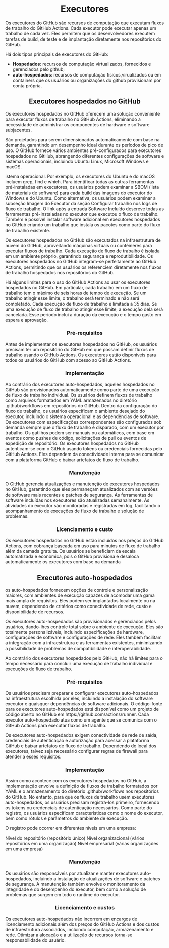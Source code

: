 <h1 align=center>Executores</h1>

Os executores do GitHub são recursos de computação que executam fluxos de trabalho do GitHub Actions. Cada executor pode executar apenas um trabalho de cada vez. Eles permitem que os desenvolvedores executem tarefas de build, de teste e de implantação diretamente nos repositórios do GitHub. 

Há dois tipos principais de executores do GitHub:
* **Hospedados**: recursos de computação virtualizados, fornecidos e gerenciados pelo github;
* **auto-hospedados**: recursos de computação físicos,virualizados ou em containers que os usuários ou organizações do github provisionam por conta própria.

<h2 align=center>Executores hospedados no GitHub</h2>

Os executores hospedados no GitHub oferecem uma solução conveniente para executar fluxos de trabalho no GitHub Actions, eliminando a necessidade de administrar os componentes de hardware e software subjacentes.

São projetados para serem dimensionados automaticamente com base na demanda, garantindo um desempenho ideal durante os períodos de pico de uso. O GitHub fornece vários ambientes pré-configurados para executores hospedados no GitHub, abrangendo diferentes configurações de software e sistemas operacionais, incluindo Ubuntu Linux, Microsoft Windows e macOS.

istema operacional. Por exemplo, os executores do Ubuntu e do macOS incluem grep, find e which. Para identificar todas as outras ferramentas pré-instaladas em executores, os usuários podem examinar a SBOM (lista de materiais de software) para cada build das imagens do executor do Windows e do Ubuntu. Como alternativa, os usuários podem examinar a subseção Imagem do Executor da seção Configurar trabalho nos logs de fluxo de trabalho. O link após a entrada Software Incluído descreve todas as ferramentas pré-instaladas no executor que executou o fluxo de trabalho. Também é possível instalar software adicional em executores hospedados no GitHub criando um trabalho que instala os pacotes como parte do fluxo de trabalho existente.

Os executores hospedados no GitHub são executados na infraestrutura de nuvem do GitHub, aproveitando máquinas virtuais ou contêineres para executar fluxos de trabalho. Cada execução de fluxo de trabalho é isolada em um ambiente próprio, garantindo segurança e reprodutibilidade. Os executores hospedados no GitHub integram-se perfeitamente ao GitHub Actions, permitindo que os usuários os referenciem diretamente nos fluxos de trabalho hospedados nos repositórios do GitHub.

Há alguns limites para o uso do GitHub Actions ao usar os executores hospedados no GitHub. Em particular, cada trabalho em um fluxo de trabalho tem o máximo de seis horas de tempo de execução. Se um trabalho atingir esse limite, o trabalho será terminado e não será completado. Cada execução de fluxo de trabalho é limitada a 35 dias. Se uma execução de fluxo de trabalho atingir esse limite, a execução dela será cancelada. Esse período inclui a duração da execução e o tempo gasto em espera e aprovação.

<h3 align=center>Pré-requisitos</h3>
Antes de implementar os executores hospedados no GitHub, os usuários precisam ter um repositório do GitHub em que possam definir fluxos de trabalho usando o GitHub Actions. Os executores estão disponíveis para todos os usuários do GitHub com acesso ao GitHub Actions.

<h3 align=center>Implementação</h3>
Ao contrário dos executores auto-hospedados, aqueles hospedados no GitHub são provisionados automaticamente como parte de uma execução de fluxo de trabalho individual. Os usuários definem fluxos de trabalho como arquivos formatados em YAML armazenados no diretório .github/workflows em repositórios do GitHub. Dentro da configuração do fluxo de trabalho, os usuários especificam o ambiente desejado do executor, incluindo o sistema operacional e as dependências de software. Os executores com especificações correspondentes são configurados sob demanda sempre que o fluxo de trabalho é disparado, com um executor por trabalho. Os gatilhos podem ser manuais ou automáticos, com base em eventos como pushes de código, solicitações de pull ou eventos de expedição de repositório.
Os executores hospedados no GitHub autenticam-se com o GitHub usando tokens ou credenciais fornecidas pelo GitHub Actions. Eles dependem da conectividade interna para se comunicar com a plataforma GitHub e baixar artefatos de fluxo de trabalho.

<h3 align=center>Manutenção</h3>
O GitHub gerencia atualizações e manutenção de executores hospedados no GitHub, garantindo que eles permaneçam atualizados com as versões de software mais recentes e patches de segurança. As ferramentas de software incluídas nos executores são atualizadas semanalmente. As atividades do executor são monitoradas e registradas em log, facilitando o acompanhamento de execuções de fluxo de trabalho e solução de problemas.

<h3 align=center>Licenciamento e custo</h3>
Os executores hospedados no GitHub estão incluídos nos preços do GitHub Actions, com cobrança baseada em uso para minutos de fluxo de trabalho além da camada gratuita. Os usuários se beneficiam da escala automatizada e econômica, pois o GitHub provisiona e desaloca automaticamente os executores com base na demanda


<h2 align=center>Executores auto-hospedados</h2>
os auto-hospedados fornecem opções de controle e personalização maiores, com ambientes de execução capazes de acomodar uma gama mais ampla de requisitos. Eles podem ser implantados localmente ou na nuvem, dependendo de critérios como conectividade de rede, custo e disponibilidade de recursos.

Os executores auto-hospedados são provisionados e gerenciados pelos usuários, dando-lhes controle total sobre o ambiente de execução. Eles são totalmente personalizáveis, incluindo especificações de hardware, configurações de software e configurações de rede. Eles também facilitam a integração com a infraestrutura e as ferramentas existentes, minimizando a possibilidade de problemas de compatibilidade e interoperabilidade.

Ao contrário dos executores hospedados pelo GitHub, não há limites para o tempo necessário para concluir uma execução de trabalho individual e execuções de fluxo de trabalho.

<h3 align=center>Pré-requisitos</h3>
Os usuários precisam preparar e configurar executores auto-hospedados na infraestrutura escolhida por eles, incluindo a instalação do software executor e quaisquer dependências de software adicionais. O código-fonte para os executores auto-hospedados está disponível como um projeto de código aberto no GitHub em https://github.com/actions/runner. Cada executor auto-hospedado atua como um agente que se comunica com o GitHub Actions para executar fluxos de trabalho.

Os executores auto-hospedados exigem conectividade de rede de saída, credenciais de autenticação e autorização para acessar a plataforma GitHub e baixar artefatos de fluxo de trabalho. Dependendo do local dos executores, talvez seja necessário configurar regras de firewall para atender a esses requisitos.

<h3 align=center>Implementação</h3>
Assim como acontece com os executores hospedados no GitHub, a implementação envolve a definição de fluxos de trabalho formatados por YAML e o armazenamento do diretório .github/workflows nos repositórios do GitHub. No entanto, para que os fluxos de trabalho usem executores auto-hospedados, os usuários precisam registrá-los primeiro, fornecendo os tokens ou credenciais de autenticação necessários. Como parte do registro, os usuários especificam características como o nome do executor, bem como rótulos e parâmetros do ambiente de execução.

O registro pode ocorrer em diferentes níveis em uma empresa:

Nível do repositório (repositório único)
Nível organizacional (vários repositórios em uma organização)
Nível empresarial (várias organizações em uma empresa)

<h3 align=center>Manutenção</h3>
Os usuários são responsáveis por atualizar e manter executores auto-hospedados, incluindo a instalação de atualizações de software e patches de segurança. A manutenção também envolve o monitoramento da integridade e do desempenho do executor, bem como a solução de problemas que surgem em todo o runtime do executor.

<h3 align=center>Licenciamento e custos</h3>
Os executores auto-hospedados não incorrem em encargos de licenciamento adicionais além dos preços do GitHub Actions e dos custos de infraestrutura associados, incluindo computação, armazenamento e rede. Otimizar a alocação e a utilização de recursos torna-se responsabilidade do usuário.
